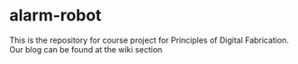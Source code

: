 # alarm-robot
This is the repository for course project for Principles of Digital Fabrication.
Our blog can be found at the wiki section
